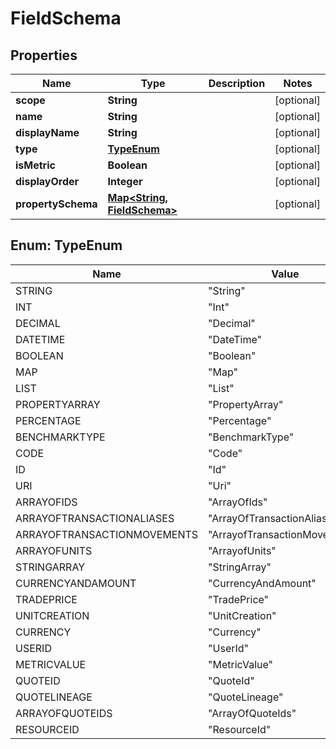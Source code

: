 
# FieldSchema

## Properties
Name | Type | Description | Notes
------------ | ------------- | ------------- | -------------
**scope** | **String** |  |  [optional]
**name** | **String** |  |  [optional]
**displayName** | **String** |  |  [optional]
**type** | [**TypeEnum**](#TypeEnum) |  |  [optional]
**isMetric** | **Boolean** |  |  [optional]
**displayOrder** | **Integer** |  |  [optional]
**propertySchema** | [**Map&lt;String, FieldSchema&gt;**](FieldSchema.md) |  |  [optional]


<a name="TypeEnum"></a>
## Enum: TypeEnum
Name | Value
---- | -----
STRING | &quot;String&quot;
INT | &quot;Int&quot;
DECIMAL | &quot;Decimal&quot;
DATETIME | &quot;DateTime&quot;
BOOLEAN | &quot;Boolean&quot;
MAP | &quot;Map&quot;
LIST | &quot;List&quot;
PROPERTYARRAY | &quot;PropertyArray&quot;
PERCENTAGE | &quot;Percentage&quot;
BENCHMARKTYPE | &quot;BenchmarkType&quot;
CODE | &quot;Code&quot;
ID | &quot;Id&quot;
URI | &quot;Uri&quot;
ARRAYOFIDS | &quot;ArrayOfIds&quot;
ARRAYOFTRANSACTIONALIASES | &quot;ArrayOfTransactionAliases&quot;
ARRAYOFTRANSACTIONMOVEMENTS | &quot;ArrayofTransactionMovements&quot;
ARRAYOFUNITS | &quot;ArrayofUnits&quot;
STRINGARRAY | &quot;StringArray&quot;
CURRENCYANDAMOUNT | &quot;CurrencyAndAmount&quot;
TRADEPRICE | &quot;TradePrice&quot;
UNITCREATION | &quot;UnitCreation&quot;
CURRENCY | &quot;Currency&quot;
USERID | &quot;UserId&quot;
METRICVALUE | &quot;MetricValue&quot;
QUOTEID | &quot;QuoteId&quot;
QUOTELINEAGE | &quot;QuoteLineage&quot;
ARRAYOFQUOTEIDS | &quot;ArrayOfQuoteIds&quot;
RESOURCEID | &quot;ResourceId&quot;



